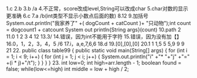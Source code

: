 1.c
2.b
3.b /a
4.不正常，score改成level,String可以改成char
5.char对数的显示更准确
6.c
7.a /b(int类型不显示小数点后面的数)
8.12
9.加括号System.out.println("我家养了" +( dogCount + catCount )+ "只动物");int count = dogcount1 + catcount System out println{String args}(count)
10.path 2
11.0 1 2 3 4
12
13.3/
14.错误，因为int不能用于字符
15.错误，因为没有加【】
16.0，1，2，3，4，5 /6
17.i，a,e,7,6,6
18.d
19.[0],[0],[0]
20.1 1 1,5 5 5,9 9 9 
21
22.
public class table99 {
public static void main(String[] args) {
for (int i = 1; i < 9; i++) {
for (int j = 1; j < i; j++) {
System.out.println("i" +"* "+"j" +"=" +(i * j)+"/t");
}
}
}
}
23.
int low=0;
int high=arr.length - 1;
boolean found = false;
while(low<=high)
int middle = low + high / 2;
